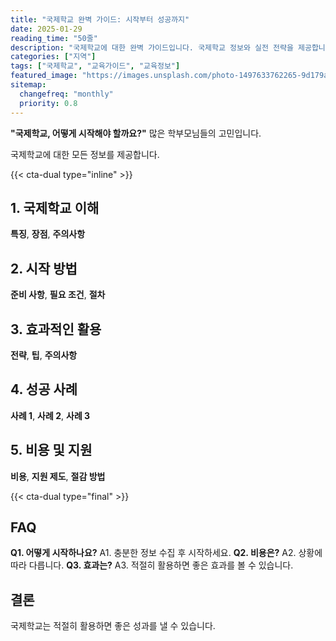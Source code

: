 ```yaml
---
title: "국제학교 완벽 가이드: 시작부터 성공까지"
date: 2025-01-29
reading_time: "50줄"
description: "국제학교에 대한 완벽 가이드입니다. 국제학교 정보와 실전 전략을 제공합니다."
categories: ["지역"]
tags: ["국제학교", "교육가이드", "교육정보"]
featured_image: "https://images.unsplash.com/photo-1497633762265-9d179a990aa6?auto=format&fit=crop&q=80"
sitemap:
  changefreq: "monthly"
  priority: 0.8
---
```


**"국제학교, 어떻게 시작해야 할까요?"** 많은 학부모님들의 고민입니다.

국제학교에 대한 모든 정보를 제공합니다.

{{< cta-dual type="inline" >}}

## 1. 국제학교 이해

**특징**, **장점**, **주의사항**

## 2. 시작 방법

**준비 사항**, **필요 조건**, **절차**

## 3. 효과적인 활용

**전략**, **팁**, **주의사항**

## 4. 성공 사례

**사례 1**, **사례 2**, **사례 3**

## 5. 비용 및 지원

**비용**, **지원 제도**, **절감 방법**

{{< cta-dual type="final" >}}

## FAQ

**Q1. 어떻게 시작하나요?** A1. 충분한 정보 수집 후 시작하세요.
**Q2. 비용은?** A2. 상황에 따라 다릅니다.
**Q3. 효과는?** A3. 적절히 활용하면 좋은 효과를 볼 수 있습니다.

## 결론

국제학교는 적절히 활용하면 좋은 성과를 낼 수 있습니다.
